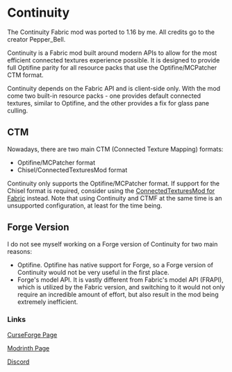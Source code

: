 # Continuity

The Continuity Fabric mod was ported to 1.16 by me. All credits go to the creator Pepper_Bell.

Continuity is a Fabric mod built around modern APIs to allow for the most efficient connected textures experience possible. It is designed to provide full Optifine parity for all resource packs that use the Optifine/MCPatcher CTM format.

Continuity depends on the Fabric API and is client-side only. With the mod come two built-in resource packs - one provides default connected textures, similar to Optifine, and the other provides a fix for glass pane culling.

## CTM

Nowadays, there are two main CTM (Connected Texture Mapping) formats:

- Optifine/MCPatcher format
- Chisel/ConnectedTexturesMod format

Continuity only supports the Optifine/MCPatcher format. If support for the Chisel format is required, consider using the [ConnectedTexturesMod for Fabric](https://www.curseforge.com/minecraft/mc-mods/ctm-fabric) instead. Note that using Continuity and CTMF at the same time is an unsupported configuration, at least for the time being.

## Forge Version

I do not see myself working on a Forge version of Continuity for two main reasons:

- Optifine. Optifine has native support for Forge, so a Forge version of Continuity would not be very useful in the first place.
- Forge's model API. It is vastly different from Fabric's model API (FRAPI), which is utilized by the Fabric version, and switching to it would not only require an incredible amount of effort, but also result in the mod being extremely inefficient.

### Links

[CurseForge Page](https://www.curseforge.com/minecraft/mc-mods/continuity)

[Modrinth Page](https://modrinth.com/mod/continuity)

[Discord](https://discord.gg/7rnTYXu)
